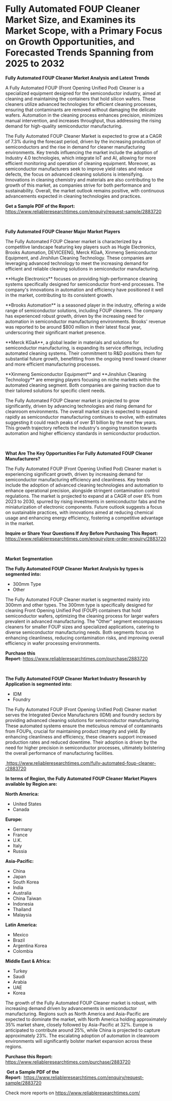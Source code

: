 <p><h1>Fully Automated FOUP Cleaner Market Size, and Examines its Market Scope, with a Primary Focus on Growth Opportunities, and Forecasted Trends Spanning from 2025 to 2032</h1></p><p><strong>Fully Automated FOUP Cleaner Market Analysis and Latest Trends</strong></p>
<p><p>A Fully Automated FOUP (Front Opening Unified Pod) Cleaner is a specialized equipment designed for the semiconductor industry, aimed at cleaning and maintaining the containers that hold silicon wafers. These cleaners utilize advanced technologies for efficient cleaning processes, ensuring that contaminants are removed without damaging the delicate wafers. Automation in the cleaning process enhances precision, minimizes manual intervention, and increases throughput, thus addressing the rising demand for high-quality semiconductor manufacturing.</p><p>The Fully Automated FOUP Cleaner Market is expected to grow at a CAGR of 7.3% during the forecast period, driven by the increasing production of semiconductors and the rise in demand for cleaner manufacturing environments. Key trends influencing the market include the adoption of Industry 4.0 technologies, which integrate IoT and AI, allowing for more efficient monitoring and operation of cleaning equipment. Moreover, as semiconductor manufacturers seek to improve yield rates and reduce defects, the focus on advanced cleaning solutions is intensifying. Innovations in cleaning chemistry and materials are also contributing to the growth of this market, as companies strive for both performance and sustainability. Overall, the market outlook remains positive, with continuous advancements expected in cleaning technologies and practices.</p></p>
<p><strong>Get a Sample PDF of the Report:&nbsp;</strong> <a href="https://www.reliableresearchtimes.com/enquiry/request-sample/2883720?utm_campaign=2627&utm_medium=2&utm_source=Github&utm_content=ia&utm_term=13032025&utm_id=fully-automated-foup-cleaner">https://www.reliableresearchtimes.com/enquiry/request-sample/2883720</a></p>
<p>&nbsp;</p>
<p><strong>Fully Automated FOUP Cleaner Major Market Players</strong></p>
<p><p>The Fully Automated FOUP Cleaner market is characterized by a competitive landscape featuring key players such as Hugle Electronics, Brooks Automation, DEVICEENG, Merck KGaA, Xinmeng Semiconductor Equipment, and Jinshilun Cleaning Technology. These companies are leveraging advanced technology to meet the increasing demand for efficient and reliable cleaning solutions in semiconductor manufacturing.</p><p>**Hugle Electronics** focuses on providing high-performance cleaning systems specifically designed for semiconductor front-end processes. The company's innovations in automation and efficiency have positioned it well in the market, contributing to its consistent growth. </p><p>**Brooks Automation** is a seasoned player in the industry, offering a wide range of semiconductor solutions, including FOUP cleaners. The company has experienced robust growth, driven by the increasing need for automation in semiconductor manufacturing environments. Brooks' revenue was reported to be around $800 million in their latest fiscal year, underscoring their significant market presence.</p><p>**Merck KGaA**, a global leader in materials and solutions for semiconductor manufacturing, is expanding its service offerings, including automated cleaning systems. Their commitment to R&D positions them for substantial future growth, benefitting from the ongoing trend toward cleaner and more efficient manufacturing processes.</p><p>**Xinmeng Semiconductor Equipment** and **Jinshilun Cleaning Technology** are emerging players focusing on niche markets within the automated cleaning segment. Both companies are gaining traction due to their tailored solutions for specific client needs.</p><p>The Fully Automated FOUP Cleaner market is projected to grow significantly, driven by advancing technologies and rising demand for cleanroom environments. The overall market size is expected to expand rapidly as semiconductor manufacturing continues to evolve, with estimates suggesting it could reach peaks of over $1 billion by the next few years. This growth trajectory reflects the industry's ongoing transition towards automation and higher efficiency standards in semiconductor production.</p></p>
<p>&nbsp;</p>
<p><strong>What Are The Key Opportunities For Fully Automated FOUP Cleaner Manufacturers?</strong></p>
<p><p>The Fully Automated FOUP (Front Opening Unified Pod) Cleaner market is experiencing significant growth, driven by increasing demand for semiconductor manufacturing efficiency and cleanliness. Key trends include the adoption of advanced cleaning technologies and automation to enhance operational precision, alongside stringent contamination control regulations. The market is projected to expand at a CAGR of over 8% from 2023 to 2030, spurred by rising investments in semiconductor fabs and the miniaturization of electronic components. Future outlook suggests a focus on sustainable practices, with innovations aimed at reducing chemical usage and enhancing energy efficiency, fostering a competitive advantage in the market.</p></p>
<p><strong>Inquire or Share Your Questions If Any Before Purchasing This Report:</strong> <a href="https://www.reliableresearchtimes.com/enquiry/pre-order-enquiry/2883720?utm_campaign=2627&utm_medium=2&utm_source=Github&utm_content=ia&utm_term=13032025&utm_id=fully-automated-foup-cleaner">https://www.reliableresearchtimes.com/enquiry/pre-order-enquiry/2883720</a></p>
<p>&nbsp;</p>
<p><strong>Market Segmentation</strong></p>
<p><strong>The Fully Automated FOUP Cleaner Market Analysis by types is segmented into:</strong></p>
<p><ul><li>300mm Type</li><li>Other</li></ul></p>
<p><p>The Fully Automated FOUP Cleaner market is segmented mainly into 300mm and other types. The 300mm type is specifically designed for cleaning Front Opening Unified Pod (FOUP) containers that hold semiconductor wafers, optimizing the cleaning process for larger wafers prevalent in advanced manufacturing. The "Other" segment encompasses cleaners for smaller FOUP sizes and specialized applications, catering to diverse semiconductor manufacturing needs. Both segments focus on enhancing cleanliness, reducing contamination risks, and improving overall efficiency in wafer processing environments.</p></p>
<p><strong>Purchase this Report:&nbsp;</strong><a href="https://www.reliableresearchtimes.com/purchase/2883720?utm_campaign=2627&utm_medium=2&utm_source=Github&utm_content=ia&utm_term=13032025&utm_id=fully-automated-foup-cleaner">https://www.reliableresearchtimes.com/purchase/2883720</a></p>
<p>&nbsp;</p>
<p><strong>The Fully Automated FOUP Cleaner Market Industry Research by Application is segmented into:</strong></p>
<p><ul><li>IDM</li><li>Foundry</li></ul></p>
<p><p>The Fully Automated FOUP (Front Opening Unified Pod) Cleaner market serves the Integrated Device Manufacturers (IDM) and foundry sectors by providing advanced cleaning solutions for semiconductor manufacturing. These automated systems ensure the meticulous removal of contaminants from FOUPs, crucial for maintaining product integrity and yield. By enhancing cleanliness and efficiency, these cleaners support increased production rates and reduced downtime. Their adoption is driven by the need for higher precision in semiconductor processes, ultimately bolstering the overall performance of manufacturing facilities.</p></p>
<p><a href="https://www.reliableresearchtimes.com/fully-automated-foup-cleaner-r2883720?utm_campaign=2627&utm_medium=2&utm_source=Github&utm_content=ia&utm_term=13032025&utm_id=fully-automated-foup-cleaner">&nbsp;https://www.reliableresearchtimes.com/fully-automated-foup-cleaner-r2883720</a></p>
<p><strong>In terms of Region, the Fully Automated FOUP Cleaner Market Players available by Region are:</strong></p>
<p>
    <p> <strong> North America: </strong>
        <ul>
            <li>United States</li>
            <li>Canada</li>
        </ul>
        </p> 
    <p> <strong> Europe: </strong>
        <ul>
            <li>Germany</li>
            <li>France</li>
            <li>U.K.</li>
            <li>Italy</li>
            <li>Russia</li>
        </ul>
        </p> 
    <p> <strong> Asia-Pacific: </strong>
        <ul>
            <li>China</li>
            <li>Japan</li>
            <li>South Korea</li>
            <li>India</li>
            <li>Australia</li>
            <li>China Taiwan</li>
            <li>Indonesia</li>
            <li>Thailand</li>
            <li>Malaysia</li>
        </ul>
        </p> 
    <p> <strong> Latin America: </strong>
        <ul>
            <li>Mexico</li>
            <li>Brazil</li>
            <li>Argentina Korea</li>
            <li>Colombia</li>
        </ul>
        </p> 
    <p> <strong> Middle East & Africa: </strong>
        <ul>
            <li>Turkey</li>
            <li>Saudi</li>
            <li>Arabia</li>
            <li>UAE</li>
            <li>Korea</li>
        </ul>
    </p>
    </p>
<p><p>The growth of the Fully Automated FOUP Cleaner market is robust, with increasing demand driven by advancements in semiconductor manufacturing. Regions such as North America and Asia-Pacific are expected to dominate the market, with North America holding approximately 35% market share, closely followed by Asia-Pacific at 32%. Europe is anticipated to contribute around 25%, while China is projected to capture approximately 23%. The escalating adoption of automation in cleanroom environments will significantly bolster market expansion across these regions.</p></p>
<p><strong>Purchase this Report: </strong><a href="https://www.reliableresearchtimes.com/purchase/2883720?utm_campaign=2627&utm_medium=2&utm_source=Github&utm_content=ia&utm_term=13032025&utm_id=fully-automated-foup-cleaner">https://www.reliableresearchtimes.com/purchase/2883720</a></p>
<p>&nbsp;<strong>Get a Sample PDF of the Report:&nbsp;&nbsp;</strong><a href="https://www.reliableresearchtimes.com/enquiry/request-sample/2883720?utm_campaign=2627&utm_medium=2&utm_source=Github&utm_content=ia&utm_term=13032025&utm_id=fully-automated-foup-cleaner">https://www.reliableresearchtimes.com/enquiry/request-sample/2883720</a></p>
<p><strong></strong></p>
<p>Check more reports on <a href="https://www.reliableresearchtimes.com/?utm_campaign=2627&utm_medium=2&utm_source=Github&utm_content=ia&utm_term=13032025&utm_id=fully-automated-foup-cleaner">https://www.reliableresearchtimes.com/</a></p>